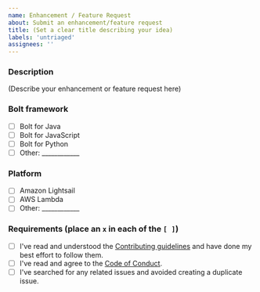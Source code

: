 ```yaml
---
name: Enhancement / Feature Request
about: Submit an enhancement/feature request
title: (Set a clear title describing your idea)
labels: 'untriaged'
assignees: ''
---
```


### Description

(Describe your enhancement or feature request here)

### Bolt framework

* [ ] Bolt for Java
* [ ] Bolt for JavaScript
* [ ] Bolt for Python
* [ ] Other: ____________

### Platform

* [ ] Amazon Lightsail
* [ ] AWS Lambda
* [ ] Other: ____________

### Requirements (place an `x` in each of the `[ ]`)

* [ ] I've read and understood the [Contributing guidelines](/blob/main/.github/contributing.md) and have done my best effort to follow them.
* [ ] I've read and agree to the [Code of Conduct](https://slackhq.github.io/code-of-conduct).
* [ ] I've searched for any related issues and avoided creating a duplicate issue.